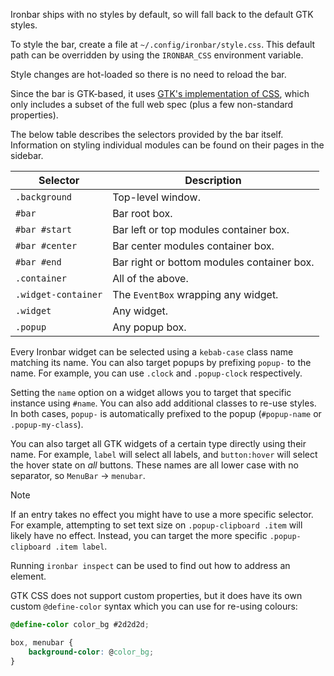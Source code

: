 Ironbar ships with no styles by default, so will fall back to the default GTK styles.

To style the bar, create a file at `~/.config/ironbar/style.css`. This default path can be overridden by using the `IRONBAR_CSS` environment variable.

Style changes are hot-loaded so there is no need to reload the bar.

Since the bar is GTK-based, it uses [GTK's implementation of CSS](https://docs.gtk.org/gtk3/css-overview.html),
which only includes a subset of the full web spec (plus a few non-standard properties).

The below table describes the selectors provided by the bar itself.
Information on styling individual modules can be found on their pages in the sidebar.

| Selector            | Description                                |
|---------------------|--------------------------------------------|
| `.background`       | Top-level window.                          |
| `#bar`              | Bar root box.                              |
| `#bar #start`       | Bar left or top modules container box.     |
| `#bar #center`      | Bar center modules container box.          |
| `#bar #end`         | Bar right or bottom modules container box. |
| `.container`        | All of the above.                          |
| `.widget-container` | The `EventBox` wrapping any widget.        |
| `.widget`           | Any widget.                                |
| `.popup`            | Any popup box.                             |

Every Ironbar widget can be selected using a `kebab-case` class name matching its name. 
You can also target popups by prefixing `popup-` to the name. For example, you can use `.clock` and `.popup-clock` respectively.

Setting the `name` option on a widget allows you to target that specific instance using `#name`. 
You can also add additional classes to re-use styles. In both cases, `popup-` is automatically prefixed to the popup (`#popup-name` or `.popup-my-class`).

You can also target all GTK widgets of a certain type directly using their name. For example, `label` will select all labels, and `button:hover` will select the hover state on *all* buttons.
These names are all lower case with no separator, so `MenuBar` -> `menubar`.

> [!NOTE]
> If an entry takes no effect you might have to use a more specific selector. 
> For example, attempting to set text size on `.popup-clipboard .item` will likely have no effect. 
> Instead, you can target the more specific `.popup-clipboard .item label`. 

Running `ironbar inspect` can be used to find out how to address an element.

GTK CSS does not support custom properties, but it does have its own custom `@define-color` syntax which you can use for re-using colours:

```css
@define-color color_bg #2d2d2d;

box, menubar {
    background-color: @color_bg;
}
```
